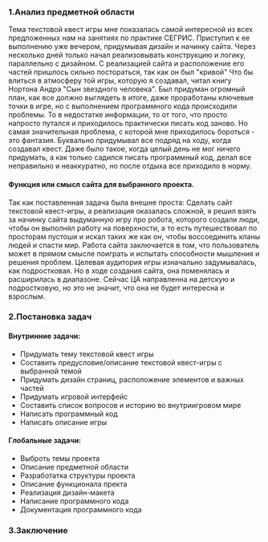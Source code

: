 ### 1.Анализ предметной области
  Тема текстовой квест игры мне показалась самой интересной из всех предложенных нам на занятиях по практике СЕГРИС. Приступил к ее выполнению уже вечером, придумывая дизайн и начинку сайта. Через несколько дней только начал реализовывать конструкцию и логику, параллельно с дизайном.
  С реализацией сайта и расположение его частей пришлось сильно постораться, так как он был "кривой"
Что бы влиться в атмосферу той игры, которую я создавал, читал книгу Нортона Андрэ "Сын звездного человека". Был придуман огромный план, как все должно выглядеть в итоге, даже проработаны ключевые точки в игре, но с выполнением программного кода происходили проблемы. То в недостатке информации, то от того, что просто напросто путался и приходилось практически писать код заново. Но самая значительная проблема, с которой мне приходилось бороться - это фантазия. Буквально придумывал все подряд на ходу, когда создавал квест. Даже было такое, когда целый день не мог ничего придумать, а как только садился писать программный код, делал все неправильно и неаккуратно, но после отдыха все приходило в норму.

#### Функция или смысл сайта для выбранного проекта.
  Так как поставленная задача была внешне проста: Сделать сайт текстовой квест-игры, а реализация оказалась сложной, я решил взять за начинку сайта выдуманную игру про робота, которого создали люди, чтобы он выполнял работу на поверхности, а то есть путешествовал по просторам пустоши и искал таких же как он, чтобы воссоединить кланы людей и спасти мир.
  Работа сайта заключается в том, что пользователь может в прямом смысле поиграть и испытать способности мышления и решения проблем. Целевая аудитория игры изначально задумывалась, как подростковая. Но в ходе создания сайта, она поменялась и расширилась в диапазоне. Сейчас ЦА направленна на детскую и подростковую, но это не значит, что она не будет интересна и взрослым.

### 2.Постановка задач
#### Внутринние задачи:
+ Придумать тему текстовой квест игры
+ Составить предусловие/описание текстовой квест-игры с выбранной темой
+ Придумать дизайн страниц, расположение элементов и важных частей
+ Придумать игровой интерфейс
+ Составить список вопросов и историю во внутриигровом мире
+ Написать программный код
+ Написать описание игры
#### Глобальные задачи:
+ Выброть темы проекта
+ Описание предметной области
+ Разработатка структуры проекта
+ Описание функционала пректа
+ Реализация дизайн-макета
+ Написание программного кода
+ Документация программного кода
### 3.Заключение

